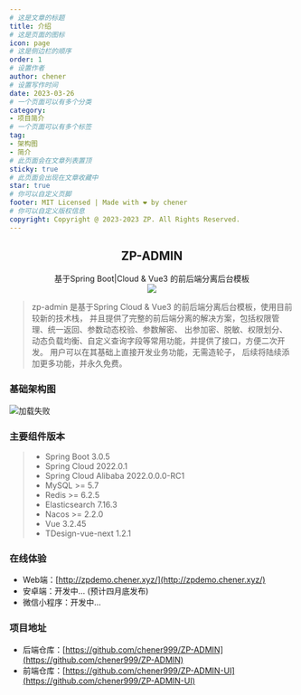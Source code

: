 ```yaml
---
# 这是文章的标题
title: 介绍
# 这是页面的图标
icon: page
# 这是侧边栏的顺序
order: 1
# 设置作者
author: chener
# 设置写作时间
date: 2023-03-26
# 一个页面可以有多个分类
category:
- 项目简介
# 一个页面可以有多个标签
tag:
- 架构图
- 简介
# 此页面会在文章列表置顶
sticky: true
# 此页面会出现在文章收藏中
star: true
# 你可以自定义页脚
footer: MIT Licensed | Made with ❤️ by chener
# 你可以自定义版权信息
copyright: Copyright @ 2023-2023 ZP. All Rights Reserved.
---
```



<div style="text-align: center">
<h2>ZP-ADMIN</h2>
<span>基于Spring Boot|Cloud & Vue3 的前后端分离后台模板</span><br>
<a href="https://github.com/chener999/ZP-ADMIN/blob/main/LICENSE" style="margin-top: 20px">
<img src="https://img.shields.io/github/license/mashape/apistatus.svg">
</a>
</div>

> zp-admin 是基于Spring Cloud & Vue3 的前后端分离后台模板，使用目前较新的技术栈，
> 并且提供了完整的前后端分离的解决方案，包括权限管理、统一返回、参数动态校验、参数解密、
> 出参加密、脱敏、权限划分、动态负载均衡、自定义查询字段等常用功能，并提供了接口，方便二次开发。
> 用户可以在其基础上直接开发业务功能，无需造轮子， 后续将陆续添加更多功能，并永久免费。

### 基础架构图
<img :src="$withBase('/images/jiagou.jpg')"  alt="加载失败">


### 主要组件版本

> * Spring Boot 3.0.5
> * Spring Cloud 2022.0.1
> * Spring Cloud Alibaba 2022.0.0.0-RC1
> * MySQL >= 5.7
> * Redis >= 6.2.5
> * Elasticsearch 7.16.3
> * Nacos >= 2.2.0
> * Vue 3.2.45
> * TDesign-vue-next 1.2.1


### 在线体验

* Web端：[http://zpdemo.chener.xyz/](http://zpdemo.chener.xyz/)
* 安卓端：开发中...  (预计四月底发布)
* 微信小程序：开发中...

### 项目地址
* 后端仓库：[https://github.com/chener999/ZP-ADMIN](https://github.com/chener999/ZP-ADMIN)
* 前端仓库：[https://github.com/chener999/ZP-ADMIN-UI](https://github.com/chener999/ZP-ADMIN-UI)


<LastUpdated />
